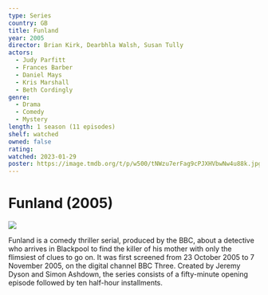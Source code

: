 ```yaml
---
type: Series
country: GB
title: Funland
year: 2005
director: Brian Kirk, Dearbhla Walsh, Susan Tully
actors:
  - Judy Parfitt
  - Frances Barber
  - Daniel Mays
  - Kris Marshall
  - Beth Cordingly
genre:
  - Drama
  - Comedy
  - Mystery
length: 1 season (11 episodes)
shelf: watched
owned: false
rating:
watched: 2023-01-29
poster: https://image.tmdb.org/t/p/w500/tNWzu7erFag9cPJXHVbwNw4u88k.jpg
---
```


# Funland (2005)

![](https://image.tmdb.org/t/p/w500/tNWzu7erFag9cPJXHVbwNw4u88k.jpg)

Funland is a comedy thriller serial, produced by the BBC, about a detective who arrives in Blackpool to find the killer of his mother with only the flimsiest of clues to go on. It was first screened from 23 October 2005 to 7 November 2005, on the digital channel BBC Three. Created by Jeremy Dyson and Simon Ashdown, the series consists of a fifty-minute opening episode followed by ten half-hour installments.